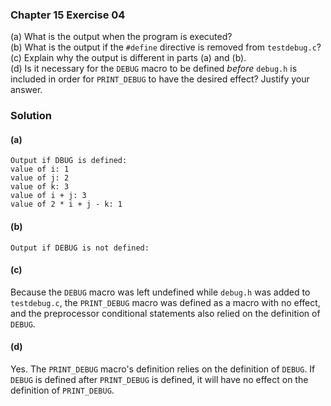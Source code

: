 ### Chapter 15 Exercise 04

(a) What is the output when the program is executed?  
(b) What is the output if the `#define` directive is removed from `testdebug.c`?  
(c) Explain why the output is different in parts (a) and (b).  
(d) Is it necessary for the `DEBUG` macro to be defined *before* `debug.h` is
included in order for `PRINT_DEBUG` to have the desired effect? Justify your
answer.

### Solution

#### (a)
```
Output if DBUG is defined:
value of i: 1
value of j: 2
value of k: 3
value of i + j: 3
value of 2 * i + j - k: 1
```
#### (b)

```
Output if DEBUG is not defined:
```

#### (c)

Because the `DEBUG` macro was left undefined while `debug.h` was added to
`testdebug.c`, the `PRINT_DEBUG` macro was defined as a macro with no effect,
and the preprocessor conditional statements also relied on the definition of
`DEBUG`.

#### (d)

Yes. The `PRINT_DEBUG` macro's definition relies on the definition of `DEBUG`.
If `DEBUG` is defined after `PRINT_DEBUG` is defined, it will have no effect on
the definition of `PRINT_DEBUG`.
